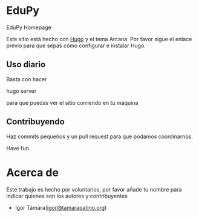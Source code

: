 # EduPy
EduPy Homepage

Este sitio está hecho con [Hugo](https://gohugo.io/getting-started/quick-start/) y el tema Arcana.  Por favor sigue el enlace previo para que sepas cómo configurar e instalar Hugo.

## Uso diario

Basta con hacer

   hugo server

para que puedas ver el sitio corriendo en tu máquina

## Contribuyendo

Haz commits pequeños y un pull request para que podamos coordinarnos.

Have fun.

# Acerca de

Este trabajo es hecho por voluntarios, por favor añade tu nombre para indicar quienes son los autores y contribuyentes

* Igor Támara(igor@tamarapatino.org)

